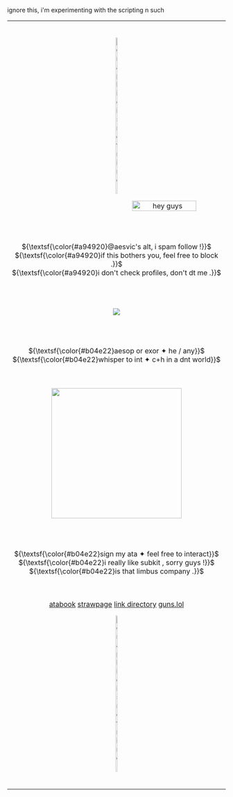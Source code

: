ignore this, i'm experimenting with the scripting n such

<table border="0">
     <tr>
       <td>
         <br>

<div align="center">
   
 <img src="https://github.com/user-attachments/assets/2cc9bb9d-c9cd-46f1-868c-48bb4c7edfe7" width="auto" height="10%" title="graphic is not mine!"></a>

  
<img src="https://github.com/user-attachments/assets/2c4d868c-8599-44f7-ae60-d144bdd3cca9" align="right" width="55%" alt="hey guys" title="i drew this ! >_<"></a>


  <br>  <br>  <br>  <br>

 <p align="center">     
 ${\textsf{\color{#a94920}@aesvic's alt, i spam follow !}}$ <br>
   ${\textsf{\color{#a94920}if this bothers you, feel free to block .}}$ <br>
   ${\textsf{\color{#a94920}i don't check profiles, don't dt me .}}$ <br></p>
 <br>  <br>


  <p align="center"><img src="https://komarev.com/ghpvc/?username=aesvic&color=b04e22&plastic&label=⠀EUPHORIA+;⠀"></img></p>
 <br>  <br>

           
<p align="center">
   ${\textsf{\color{#b04e22}aesop or exor ✦ he / any}}$<br>
    ${\textsf{\color{#b04e22}whisper to int ✦ c+h in a dnt world}}$ <br>
 <br>  <br>

<p align="center">
<img src="https://readme-typing-svg.demolab.com?font=Neuton&duration=2000&pause=1000&size=22&color=7A2C18&center=true&width=435&lines=I+must+be+the+reason+why;you+have+given+up+your+smiles+%2C;and+the+hope+inside+your+eyes+have+been+stolen+.;I+must+be+the+reason+why;you+must+tell+me+all+these+lies+.;Wishing+you+a+better+life+without+me+by+your+side+." width="300" height="auto"></img></p>
 <br>  <br>
 
<p align="center">
   ${\textsf{\color{#b04e22}sign my ata ✦ feel free to interact}}$<br>
    ${\textsf{\color{#b04e22}i really like subkit , sorry guys !}}$ <br>
    ${\textsf{\color{#b04e22}is that limbus company .}}$ <br>
 <br>  <br>


<a href="https://medkit.atabook.org"> atabook</a> <a href="https://aesvic.straw.page">strawpage</a> <a href="https://rentry.co/victor-grantz">link directory</a> <a href="https://guns.lol/exorspace">guns.lol</a>

 <img src="https://github.com/user-attachments/assets/6c0aef84-4cec-494e-8735-60d75c1f0c72" width="auto" height="10%" title="graphic is not mine!" ></a>


</h5>

 <br>
    </td>
  </tr>
</table>
